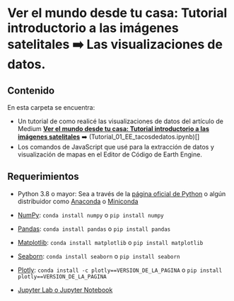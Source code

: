 # Ver el mundo desde tu casa: Tutorial introductorio a las imágenes satelitales :arrow_right: Las visualizaciones de datos.

## Contenido
En esta carpeta se encuentra:

* Un tutorial de como realicé las visualizaciones de datos del artículo de Medium [**Ver el mundo desde tu casa: Tutorial introductorio a las imágenes satelitales**]() :arrow_right: (Tutorial_01_EE_tacosdedatos.ipynb)[]
* Los comandos de JavaScript que usé para la extracción de datos y visualización de mapas en el Editor de Código de Earth Engine.

## Requerimientos
* Python 3.8 o mayor: Sea a través de la [página oficial de Python](https://www.python.org) o algún distribuidor como [Anaconda](https://www.anaconda.com/products/individual) o [Miniconda](https://docs.conda.io/en/latest/miniconda.html)

* [NumPy](https://numpy.org/install/): `conda install numpy` o `pip install numpy`
* [Pandas](https://pandas.pydata.org/getting_started.html): `conda install pandas` o `pip install pandas`
* [Matplotlib](https://matplotlib.org/stable/users/installing.html): `conda install matplotlib` o `pip install matplotlib`
* [Seaborn](https://seaborn.pydata.org/installing.html): `conda install seaborn` o `pip install seaborn`
* [Plotly](https://plotly.com/python/getting-started/#installation): `conda install -c plotly==VERSION_DE_LA_PAGINA` o `pip install plotly==VERSION_DE_LA_PAGINA`
* [Jupyter Lab o Jupyter Notebook](https://jupyter.org/install)
